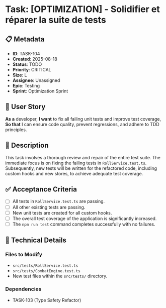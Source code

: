 # Task: [OPTIMIZATION] - Solidifier et réparer la suite de tests

## 📋 Metadata
- **ID**: TASK-104
- **Created**: 2025-08-18
- **Status**: TODO
- **Priority**: CRITICAL
- **Size**: L
- **Assignee**: Unassigned
- **Epic**: Testing
- **Sprint**: Optimization Sprint

## 🎯 User Story
**As a** developer,
**I want** to fix all failing unit tests and improve test coverage,
**So that** I can ensure code quality, prevent regressions, and adhere to TDD principles.

## 📝 Description
This task involves a thorough review and repair of the entire test suite. The immediate focus is on fixing the failing tests in `RollService.test.ts`. Subsequently, new tests will be written for the refactored code, including custom hooks and new stores, to achieve adequate test coverage.

## ✅ Acceptance Criteria
- [ ] All tests in `RollService.test.ts` are passing.
- [ ] All other existing tests are passing.
- [ ] New unit tests are created for all custom hooks.
- [ ] The overall test coverage of the application is significantly increased.
- [ ] The `npm run test` command completes successfully with no failures.

## 🔧 Technical Details
### Files to Modify
- `src/tests/RollService.test.ts`
- `src/tests/CombatEngine.test.ts`
- New test files within the `src/tests/` directory.

### Dependencies
- TASK-103 (Type Safety Refactor)

